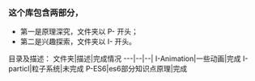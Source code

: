 ### 这个库包含两部分，
* 第一是原理深究，文件夹以 P- 开头；
* 第二是兴趣探索，文件夹以 I- 开头。

目录及描述：
文件夹|描述|完成情况
---|--|--|
I-Animation|一些动画|完成
I-particl|粒子系统|未完成
P-ES6|es6部分知识点原理|完成
